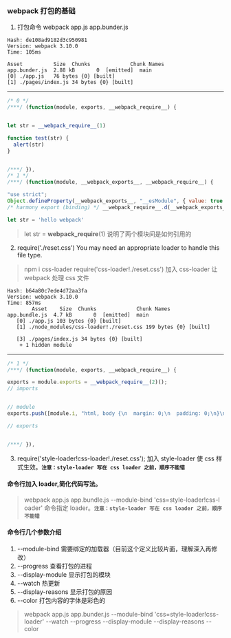 
### webpack 打包的基础

  1.  打包命令 webpack app.js app.bunder.js
  ```
  Hash: de108ad9182d3c950981
  Version: webpack 3.10.0
  Time: 105ms

  Asset          Size  Chunks             Chunk Names
  app.bunder.js  2.88 kB       0  [emitted]  main
  [0] ./app.js   76 bytes {0} [built]
  [1] ./pages/index.js 34 bytes {0} [built]
  ```
  ---
  ```javascript
  /* 0 */
  /***/ (function(module, exports, __webpack_require__) {


  let str = __webpack_require__(1)

  function test(str) {
    alert(str)
  }


  /***/ }),
  /* 1 */
  /***/ (function(module, __webpack_exports__, __webpack_require__) {

  "use strict";
  Object.defineProperty(__webpack_exports__, "__esModule", { value: true });
  /* harmony export (binding) */ __webpack_require__.d(__webpack_exports__, "str", function() { return str; });

  let str = 'hello webpack'
  ```
  > let str = __webpack_require__(1) 说明了两个模块间是如何引用的

  2. require('./reset.css') You may need an appropriate loader to handle this file type.
  > npm i css-loader
    require('css-loader!./reset.css')
    加入 css-loader 让 webpack 处理 css 文件

  ```
  Hash: b64a80c7ede4d72aa3fa
  Version: webpack 3.10.0
  Time: 857ms
          Asset    Size  Chunks             Chunk Names
  app.bundle.js  4.7 kB       0  [emitted]  main
     [0] ./app.js 103 bytes {0} [built]
     [1] ./node_modules/css-loader!./reset.css 199 bytes {0} [built]

     [3] ./pages/index.js 34 bytes {0} [built]
      + 1 hidden module
  ```
  ---
  ```javascript
  /* 1 */
  /***/ (function(module, exports, __webpack_require__) {

  exports = module.exports = __webpack_require__(2)();
  // imports


  // module
  exports.push([module.i, "html, body {\n  margin: 0;\n  padding: 0;\n}\n", ""]);

  // exports


  /***/ }),
  ```
  3. require('style-loader!css-loader!./reset.css'); 加入 style-loader 使 css 样式生效。**`注意：style-loader 写在 css loader 之前，顺序不能错`**

#### 命令行加入 loader,简化代码写法。
> webpack app.js app.bundle.js --module-bind 'css=style-loader!css-l
oader' 命令指定 loader。**`注意：style-loader 写在 css loader 之前，顺序不能错`**

#### 命令行几个参数介绍
1.  --module-bind 需要绑定的加载器（目前这个定义比较片面，理解深入再修改）
2.  --progress 查看打包的进程
3.  --display-module 显示打包的模块
4.  --watch 热更新
5.  --display-reasons 显示打包的原因
6.  --color 打包内容的字体是彩色的

> webpack app.js app.bunder.js --module-bind 'css=style-loader!css-loader' --watch --progress --display-module --display-reasons --color
